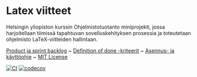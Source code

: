 # Latex viitteet
Helsingin yliopiston kurssin Ohjelmistotuotanto miniprojekti, jossa harjoitellaan tiimissä tapahtuvan sovelluskehityksen prosessia ja toteutetaan ohjelmisto LaTeX-viitteiden hallintaan.

[Product ja sprint backlog](https://docs.google.com/spreadsheets/d/1_GrzhJGGQyghViQuldFHEWCykgaDoEYmzQ-qJ1aEf-k/edit?usp=sharing) ~ [Definition of done -kriteerit](https://github.com/tihvis/latex-viitteet/blob/main/documents/DoD.md) ~ [Asennus- ja käyttöohje](https://github.com/tihvis/latex-viitteet/blob/main/documents/kayttoohje.md) ~ [MIT License](https://github.com/tihvis/latex-viitteet/blob/main/LICENSE)

[![CI](https://github.com/tihvis/latex-viitteet/actions/workflows/main.yml/badge.svg)](https://github.com/tihvis/latex-viitteet/actions/workflows/main.yml)
[![codecov](https://codecov.io/gh/tihvis/latex-viitteet/graph/badge.svg?token=62Nr5veMdG)](https://codecov.io/gh/tihvis/latex-viitteet)





